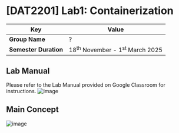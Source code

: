 # [DAT2201] Lab1: Containerization

| **Key**                                                               | Value                                                                                                                                                                              |
|---------------|---------------------------------------------------------|
| **Group Name**                                                               | ? |
| **Semester Duration**                                                 | 18<sup>th</sup> November - 1<sup>st</sup> March 2025                                                                                                                       |

## Lab Manual

Please refer to the Lab Manual provided on Google Classroom for instructions.
![image](https://github.com/user-attachments/assets/a9b38597-d0f2-4ace-8c29-63e874707a05)

## Main Concept

![image](https://github.com/user-attachments/assets/5c2c6b68-23d4-449f-8295-7e155f9e93d5)

